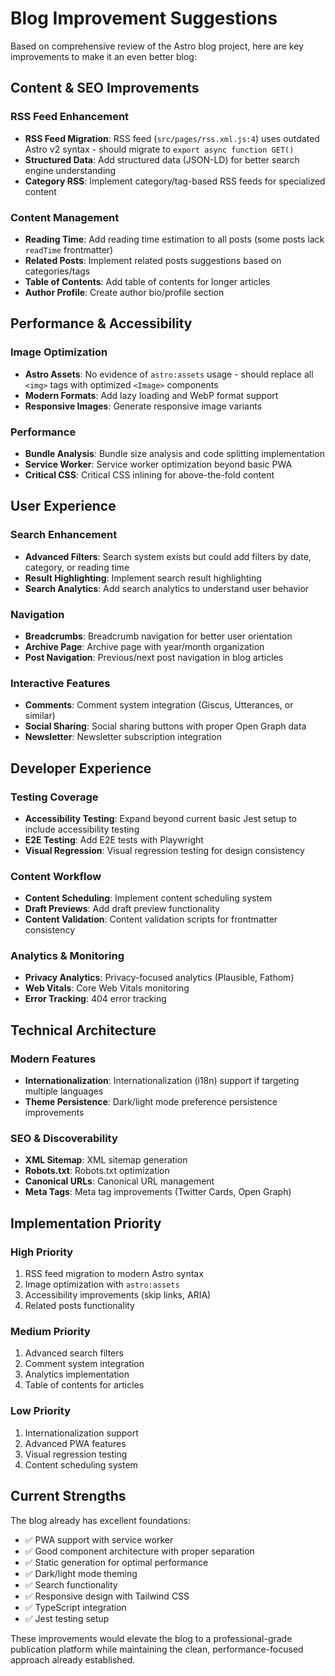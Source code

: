 # Blog Improvement Suggestions

Based on comprehensive review of the Astro blog project, here are key
improvements to make it an even better blog:

## **Content & SEO Improvements**

### RSS Feed Enhancement

- **RSS Feed Migration**: RSS feed (`src/pages/rss.xml.js:4`) uses outdated
  Astro v2 syntax - should migrate to `export async function GET()`
- **Structured Data**: Add structured data (JSON-LD) for better search engine
  understanding
- **Category RSS**: Implement category/tag-based RSS feeds for specialized
  content

### Content Management

- **Reading Time**: Add reading time estimation to all posts (some posts lack
  `readTime` frontmatter)
- **Related Posts**: Implement related posts suggestions based on
  categories/tags
- **Table of Contents**: Add table of contents for longer articles
- **Author Profile**: Create author bio/profile section

## **Performance & Accessibility**

### Image Optimization

- **Astro Assets**: No evidence of `astro:assets` usage - should replace all
  `<img>` tags with optimized `<Image>` components
- **Modern Formats**: Add lazy loading and WebP format support
- **Responsive Images**: Generate responsive image variants

### Performance

- **Bundle Analysis**: Bundle size analysis and code splitting implementation
- **Service Worker**: Service worker optimization beyond basic PWA
- **Critical CSS**: Critical CSS inlining for above-the-fold content

## **User Experience**

### Search Enhancement

- **Advanced Filters**: Search system exists but could add filters by date,
  category, or reading time
- **Result Highlighting**: Implement search result highlighting
- **Search Analytics**: Add search analytics to understand user behavior

### Navigation

- **Breadcrumbs**: Breadcrumb navigation for better user orientation
- **Archive Page**: Archive page with year/month organization
- **Post Navigation**: Previous/next post navigation in blog articles

### Interactive Features

- **Comments**: Comment system integration (Giscus, Utterances, or similar)
- **Social Sharing**: Social sharing buttons with proper Open Graph data
- **Newsletter**: Newsletter subscription integration

## **Developer Experience**

### Testing Coverage

- **Accessibility Testing**: Expand beyond current basic Jest setup to include
  accessibility testing
- **E2E Testing**: Add E2E tests with Playwright
- **Visual Regression**: Visual regression testing for design consistency

### Content Workflow

- **Content Scheduling**: Implement content scheduling system
- **Draft Previews**: Add draft preview functionality
- **Content Validation**: Content validation scripts for frontmatter consistency

### Analytics & Monitoring

- **Privacy Analytics**: Privacy-focused analytics (Plausible, Fathom)
- **Web Vitals**: Core Web Vitals monitoring
- **Error Tracking**: 404 error tracking

## **Technical Architecture**

### Modern Features

- **Internationalization**: Internationalization (i18n) support if targeting
  multiple languages
- **Theme Persistence**: Dark/light mode preference persistence improvements

### SEO & Discoverability

- **XML Sitemap**: XML sitemap generation
- **Robots.txt**: Robots.txt optimization
- **Canonical URLs**: Canonical URL management
- **Meta Tags**: Meta tag improvements (Twitter Cards, Open Graph)

## **Implementation Priority**

### High Priority

1. RSS feed migration to modern Astro syntax
2. Image optimization with `astro:assets`
3. Accessibility improvements (skip links, ARIA)
4. Related posts functionality

### Medium Priority

1. Advanced search filters
2. Comment system integration
3. Analytics implementation
4. Table of contents for articles

### Low Priority

1. Internationalization support
2. Advanced PWA features
3. Visual regression testing
4. Content scheduling system

## **Current Strengths**

The blog already has excellent foundations:

- ✅ PWA support with service worker
- ✅ Good component architecture with proper separation
- ✅ Static generation for optimal performance
- ✅ Dark/light mode theming
- ✅ Search functionality
- ✅ Responsive design with Tailwind CSS
- ✅ TypeScript integration
- ✅ Jest testing setup

These improvements would elevate the blog to a professional-grade publication
platform while maintaining the clean, performance-focused approach already
established.
